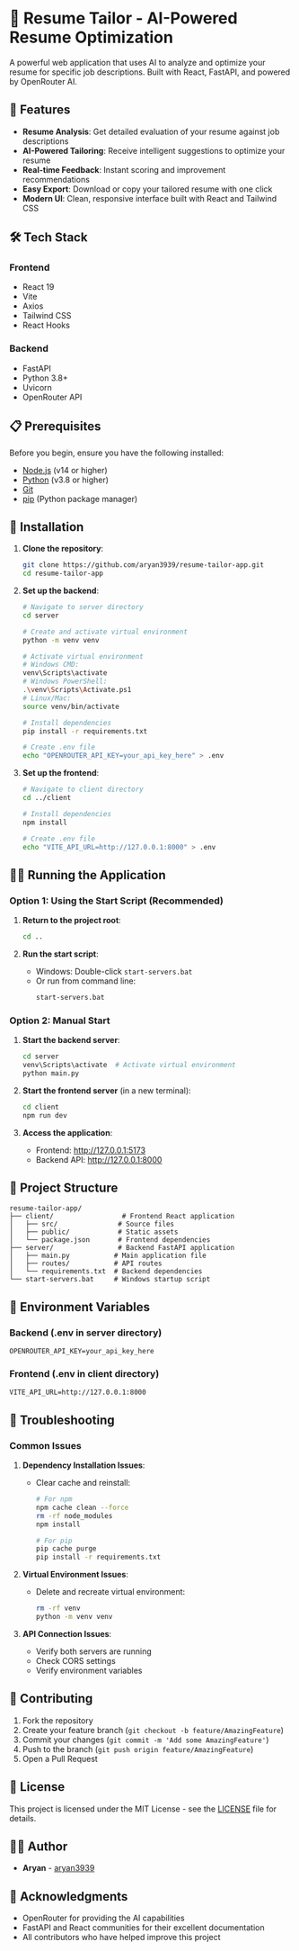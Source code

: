 # 📄 Resume Tailor - AI-Powered Resume Optimization



A powerful web application that uses AI to analyze and optimize your resume for specific job descriptions. Built with React, FastAPI, and powered by OpenRouter AI.

## 🌟 Features

- **Resume Analysis**: Get detailed evaluation of your resume against job descriptions
- **AI-Powered Tailoring**: Receive intelligent suggestions to optimize your resume
- **Real-time Feedback**: Instant scoring and improvement recommendations
- **Easy Export**: Download or copy your tailored resume with one click
- **Modern UI**: Clean, responsive interface built with React and Tailwind CSS

## 🛠️ Tech Stack

### Frontend

- React 19
- Vite
- Axios
- Tailwind CSS
- React Hooks

### Backend

- FastAPI
- Python 3.8+
- Uvicorn
- OpenRouter API

## 📋 Prerequisites

Before you begin, ensure you have the following installed:

- [Node.js](https://nodejs.org/) (v14 or higher)
- [Python](https://www.python.org/) (v3.8 or higher)
- [Git](https://git-scm.com/)
- [pip](https://pip.pypa.io/en/stable/installation/) (Python package manager)

## 🚀 Installation

1. **Clone the repository**:

   ```bash
   git clone https://github.com/aryan3939/resume-tailor-app.git
   cd resume-tailor-app
   ```

2. **Set up the backend**:

   ```bash
   # Navigate to server directory
   cd server

   # Create and activate virtual environment
   python -m venv venv

   # Activate virtual environment
   # Windows CMD:
   venv\Scripts\activate
   # Windows PowerShell:
   .\venv\Scripts\Activate.ps1
   # Linux/Mac:
   source venv/bin/activate

   # Install dependencies
   pip install -r requirements.txt

   # Create .env file
   echo "OPENROUTER_API_KEY=your_api_key_here" > .env
   ```

3. **Set up the frontend**:

   ```bash
   # Navigate to client directory
   cd ../client

   # Install dependencies
   npm install

   # Create .env file
   echo "VITE_API_URL=http://127.0.0.1:8000" > .env
   ```

## 🏃‍♂️ Running the Application

### Option 1: Using the Start Script (Recommended)

1. **Return to the project root**:

   ```bash
   cd ..
   ```

2. **Run the start script**:
   - Windows: Double-click `start-servers.bat`
   - Or run from command line:
     ```bash
     start-servers.bat
     ```

### Option 2: Manual Start

1. **Start the backend server**:

   ```bash
   cd server
   venv\Scripts\activate  # Activate virtual environment
   python main.py
   ```

2. **Start the frontend server** (in a new terminal):

   ```bash
   cd client
   npm run dev
   ```

3. **Access the application**:
   - Frontend: http://127.0.0.1:5173
   - Backend API: http://127.0.0.1:8000

## 📁 Project Structure

```
resume-tailor-app/
├── client/                 # Frontend React application
│   ├── src/               # Source files
│   ├── public/            # Static assets
│   └── package.json       # Frontend dependencies
├── server/                # Backend FastAPI application
│   ├── main.py           # Main application file
│   ├── routes/           # API routes
│   └── requirements.txt  # Backend dependencies
└── start-servers.bat     # Windows startup script
```

## 🔑 Environment Variables

### Backend (.env in server directory)

```
OPENROUTER_API_KEY=your_api_key_here
```

### Frontend (.env in client directory)

```
VITE_API_URL=http://127.0.0.1:8000
```

## 🐛 Troubleshooting

### Common Issues

1. **Dependency Installation Issues**:

   - Clear cache and reinstall:

     ```bash
     # For npm
     npm cache clean --force
     rm -rf node_modules
     npm install

     # For pip
     pip cache purge
     pip install -r requirements.txt
     ```

2. **Virtual Environment Issues**:

   - Delete and recreate virtual environment:
     ```bash
     rm -rf venv
     python -m venv venv
     ```

3. **API Connection Issues**:
   - Verify both servers are running
   - Check CORS settings
   - Verify environment variables

## 🤝 Contributing

1. Fork the repository
2. Create your feature branch (`git checkout -b feature/AmazingFeature`)
3. Commit your changes (`git commit -m 'Add some AmazingFeature'`)
4. Push to the branch (`git push origin feature/AmazingFeature`)
5. Open a Pull Request

## 📝 License

This project is licensed under the MIT License - see the [LICENSE](LICENSE) file for details.

## 👨‍💻 Author

- **Aryan** - [aryan3939](https://github.com/aryan3939)

## 🙏 Acknowledgments

- OpenRouter for providing the AI capabilities
- FastAPI and React communities for their excellent documentation
- All contributors who have helped improve this project
